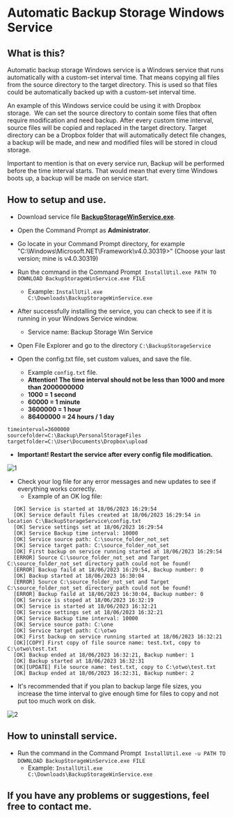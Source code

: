# Automatic Backup Storage Windows Service

## What is this?
Automatic backup storage Windows service is a Windows service that runs automatically with a custom-set interval time.
That means copying all files from the source directory to the target directory.
This is used so that files could be automatically backed up with a custom-set interval time.

An example of this Windows service could be using it with Dropbox storage. 
We can set the source directory to contain some files that often require modification and need backup.
After every custom time interval, source files will be copied and replaced in the target directory.
Target directory can be a Dropbox folder that will automatically detect file changes, a backup will be made, 
and new and modified files will be stored in cloud storage.

Important to mention is that on every service run, Backup will be performed before the time interval starts.
That would mean that every time Windows boots up, a backup will be made on service start.

## How to setup and use.
- Download service file **[BackupStorageWinService.exe](https://github.com/DomagojRatko/Automatic-Backup-Storage-Windows-Service/blob/main/BackupStorageWinService.exe)**.

- Open the Command Prompt as **Administrator**.

- Go locate in your Command Prompt directory, for example "C:\Windows\Microsoft.NET\Framework\v4.0.30319>" (Choose your last version; mine is v4.0.30319)

- Run the command in the Command Prompt  `InstallUtil.exe PATH TO DOWNLOAD BackupStorageWinService.exe FILE`
  - Example: `InstallUtil.exe C:\Downloads\BackupStorageWinService.exe`

- After successfully installing the service, you can check to see if it is running in your Windows Service window.
  - Service name: Backup Storage Win Service

- Open File Explorer and go to the directory `C:\BackupStorageService`

- Open the config.txt file, set custom values, and save the file.
  - Example `config.txt` file.
  - **Attention! The time interval should not be less than 1000 and more than 2000000000**
  - **1000 = 1 second**
  - **60000 = 1 minute**
  - **3600000 = 1 hour**
  - **86400000 = 24 hours / 1 day**
```
timeinterval=3600000
sourcefolder=C:\Backup\PersonalStorageFiles
targetfolder=C:\User\Documents\Dropbox\upload
```

- **Important! Restart the service after every config file modification.**
 
 ![1](https://github.com/DomagojRatko/Automatic-Backup-Storage-Windows-Service/assets/62218857/3cc1c43a-fe13-4935-adc5-45e9fa614573)
 
 
- Check your log file for any error messages and new updates to see if everything works correctly.
  - Example of an OK log file:
```
  [OK] Service is started at 18/06/2023 16:29:54
  [OK] Service default files created at 18/06/2023 16:29:54 in location C:\BackupStorageService\config.txt
  [OK] Service settings set at 18/06/2023 16:29:54
  [OK] Service Backup time interval: 10000
  [OK] Service source path: C:\source_folder_not_set
  [OK] Service target path: C:\source_folder_not_set
  [OK] First backup on service running started at 18/06/2023 16:29:54
  [ERROR] Source C:\source_folder_not_set and Target C:\source_folder_not_set directory path could not be found!
  [ERROR] Backup faild at 18/06/2023 16:29:54, Backup number: 0
  [OK] Backup started at 18/06/2023 16:30:04
  [ERROR] Source C:\source_folder_not_set and Target C:\source_folder_not_set directory path could not be found!
  [ERROR] Backup faild at 18/06/2023 16:30:04, Backup number: 0
  [OK] Service is stoped at 18/06/2023 16:32:19
  [OK] Service is started at 18/06/2023 16:32:21
  [OK] Service settings set at 18/06/2023 16:32:21
  [OK] Service Backup time interval: 10000
  [OK] Service source path: C:\one
  [OK] Service target path: C:\otwo
  [OK] First backup on service running started at 18/06/2023 16:32:21
  [OK][COPY] First copy of file source name: test.txt, copy to C:\otwo\test.txt
  [OK] Backup ended at 18/06/2023 16:32:21, Backup number: 1
  [OK] Backup started at 18/06/2023 16:32:31
  [OK][UPDATE] File source name: test.txt, copy to C:\otwo\test.txt
  [OK] Backup ended at 18/06/2023 16:32:31, Backup number: 2  
```
- It's recommended that if you plan to backup large file sizes, you increase the time interval to give enough time for files to copy and not put too much work on disk.

![2](https://github.com/DomagojRatko/Automatic-Backup-Storage-Windows-Service/assets/62218857/2aafdf61-4f17-48e6-92c0-18969443244a)


## How to uninstall service.
- Run the command in the Command Prompt  `InstallUtil.exe -u PATH TO DOWNLOAD BackupStorageWinService.exe FILE` 
  - Example: `InstallUtil.exe C:\Downloads\BackupStorageWinService.exe`

## If you have any problems or suggestions, feel free to contact me.
